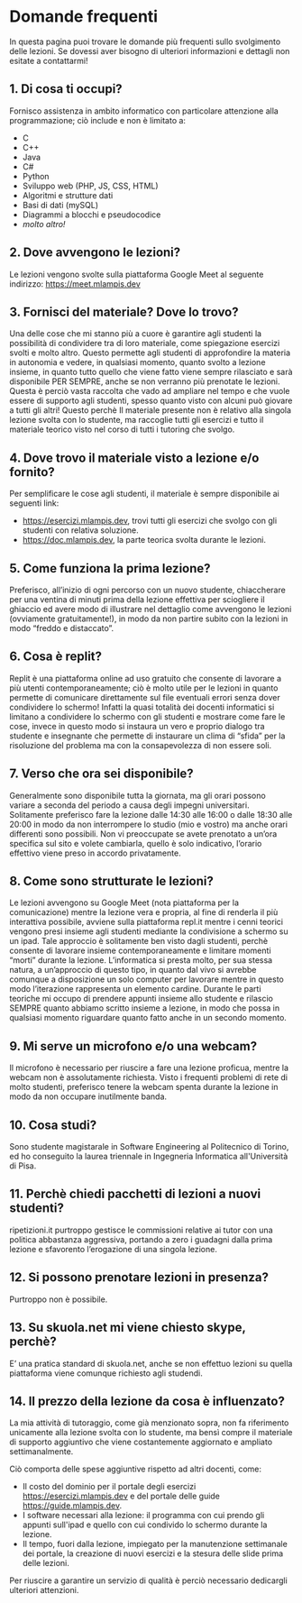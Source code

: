# Domande frequenti

In questa pagina puoi trovare le domande più frequenti sullo svolgimento delle lezioni. Se dovessi aver bisogno di ulteriori informazioni e dettagli non esitate a contattarmi!


## 1. Di cosa ti occupi?
Fornisco assistenza in ambito informatico con particolare attenzione
alla programmazione; ciò include e non è limitato a:
- C
- C++
- Java
- C#
- Python
- Sviluppo web (PHP, JS, CSS, HTML)
- Algoritmi e strutture dati
- Basi di dati (mySQL)
- Diagrammi a blocchi e pseudocodice
- _molto altro!_

## 2. Dove avvengono le lezioni?
Le lezioni vengono svolte sulla piattaforma Google Meet al seguente indirizzo:
https://meet.mlampis.dev

## 3. Fornisci del materiale? Dove lo trovo?
Una delle cose che mi stanno più a cuore è garantire agli studenti la possibilità
di condividere tra di loro materiale, come spiegazione esercizi svolti e molto altro.
Questo permette agli studenti di approfondire la materia in autonomia e vedere,
in qualsiasi momento, quanto svolto a lezione insieme, in quanto tutto quello
che viene fatto viene sempre rilasciato e sarà disponibile PER SEMPRE, anche
se non verranno più prenotate le lezioni.
Questa è perciò vasta raccolta che vado ad ampliare nel tempo e che vuole essere
di supporto agli studenti, spesso quanto visto con alcuni può giovare a tutti
gli altri! Questo perchè Il materiale presente non è relativo alla singola lezione
svolta con lo studente, ma raccoglie tutti gli esercizi e tutto il materiale teorico
visto nel corso di tutti i tutoring che svolgo.

## 4. Dove trovo il materiale visto a lezione e/o fornito?
Per semplificare le cose agli studenti, il materiale è sempre disponibile ai seguenti link:

- https://esercizi.mlampis.dev, trovi tutti gli esercizi che svolgo con gli studenti con relativa soluzione.
- https://doc.mlampis.dev, la parte teorica svolta durante le lezioni.

## 5. Come funziona la prima lezione?
Preferisco, all’inizio di ogni percorso con un nuovo studente, chiaccherare per una
ventina di minuti prima della lezione effettiva per sciogliere il ghiaccio ed avere modo di
illustrare nel dettaglio come avvengono le lezioni (ovviamente gratuitamente!),
in modo da non partire subito con la lezioni in modo “freddo e distaccato”.

## 6. Cosa è replit?
Replit è una piattaforma online ad uso gratuito che consente di lavorare a più
utenti contemporaneamente; ciò è molto utile per le lezioni in quanto permette
di comunicare direttamente sul file eventuali errori senza dover condividere lo
schermo! Infatti la quasi totalità dei docenti informatici si limitano a condividere
lo schermo con gli studenti e mostrare come fare le cose, invece in questo modo
si instaura un vero e proprio dialogo tra studente e insegnante che permette
di instaurare un clima di “sfida” per la risoluzione del problema ma con la
consapevolezza di non essere soli.

## 7. Verso che ora sei disponibile?
Generalmente sono disponibile tutta la giornata, ma gli orari possono variare a
seconda del periodo a causa degli impegni universitari. Solitamente preferisco
fare la lezione dalle 14:30 alle 16:00 o dalle 18:30 alle 20:00 in modo da non
interrompere lo studio (mio e vostro) ma anche orari differenti sono possibili. Non
vi preoccupate se avete prenotato a un’ora specifica sul sito e volete cambiarla,
quello è solo indicativo, l’orario effettivo viene preso in accordo privatamente.

## 8. Come sono strutturate le lezioni?
Le lezioni avvengono su Google Meet (nota piattaforma per la comunicazione)
mentre la lezione vera e propria, al fine di renderla il più interattiva possibile,
avviene sulla piattaforma repl.it mentre i cenni teorici vengono presi insieme
agli studenti mediante la condivisione a schermo su un ipad. Tale approccio è
solitamente ben visto dagli studenti, perchè consente di lavorare insieme contemporaneamente e limitare momenti “morti” durante la lezione. L’informatica si
presta molto, per sua stessa natura, a un’approccio di questo tipo, in quanto dal
vivo si avrebbe comunque a disposizione un solo computer per lavorare mentre
in questo modo l’iterazione rappresenta un elemento cardine.
Durante le parti teoriche mi occupo di prendere appunti insieme allo studente e
rilascio SEMPRE quanto abbiamo scritto insieme a lezione, in modo che possa
in qualsiasi momento riguardare quanto fatto anche in un secondo momento.

## 9. Mi serve un microfono e/o una webcam?
Il microfono è necessario per riuscire a fare una lezione proficua, mentre la
webcam non è assolutamente richiesta. Visto i frequenti problemi di rete di
molto studenti, preferisco tenere la webcam spenta durante la lezione in modo
da non occupare inutilmente banda.

## 10. Cosa studi?
Sono studente magistarale in Software Engineering al Politecnico di Torino, ed ho conseguito la laurea triennale in Ingegneria Informatica all'Università di Pisa.

## 11. Perchè chiedi pacchetti di lezioni a nuovi studenti?
ripetizioni.it purtroppo gestisce le commissioni relative ai tutor con una politica abbastanza aggressiva, portando a zero i guadagni dalla prima lezione e sfavorento l’erogazione di una singola lezione.

## 12. Si possono prenotare lezioni in presenza?
Purtroppo non è possibile.

## 13. Su skuola.net mi viene chiesto skype, perchè?
E’ una pratica standard di skuola.net, anche se non effettuo lezioni su quella
piattaforma viene comunque richiesto agli studendi.

## 14. Il prezzo della lezione da cosa è influenzato?

La mia attività di tutoraggio, come già menzionato sopra, non fa riferimento unicamente alla lezione svolta con lo studente, ma bensì compre il materiale di supporto aggiuntivo che viene costantemente aggiornato e ampliato settimanalmente.

Ciò comporta delle spese aggiuntive rispetto ad altri docenti, come:

- Il costo del dominio per il portale degli esercizi https://esercizi.mlampis.dev e del portale delle guide https://guide.mlampis.dev.
- I software necessari alla lezione: il programma con cui prendo gli appunti sull'ipad e quello con cui condivido lo schermo durante la lezione.
- Il tempo, fuori dalla lezione, impiegato per la manutenzione settimanale dei portale, la creazione di nuovi esercizi e la stesura delle slide prima delle lezioni.

Per riuscire a garantire un servizio di qualità è perciò necessario dedicargli ulteriori attenzioni.
